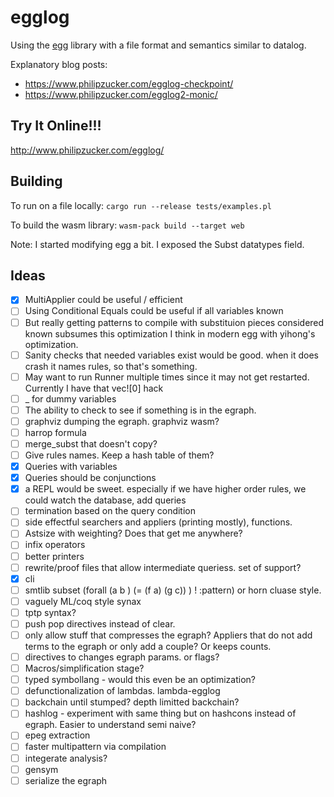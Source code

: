 # egglog

Using the [egg](https://egraphs-good.github.io/) library with a file format and semantics similar to datalog.

Explanatory blog posts: 
- <https://www.philipzucker.com/egglog-checkpoint/>
- <https://www.philipzucker.com/egglog2-monic/>
## Try It Online!!!

<http://www.philipzucker.com/egglog/>

## Building

To run on a file locally:
`cargo run --release tests/examples.pl`

To build the wasm library:
`wasm-pack build --target web`

Note: I started modifying egg a bit. I exposed the Subst datatypes field.

## Ideas


- [x] MultiApplier could be useful / efficient
- [ ] Using Conditional Equals could be useful if all variables known
- [ ] But really getting patterns to compile with substituion pieces considered known subsumes this optimization I think in modern egg with yihong's optimization.
- [ ] Sanity checks that needed variables exist would be good. when it does crash it names rules, so that's something.
- [ ] May want to run Runner multiple times since it may not get restarted. Currently I have that vec![0] hack
- [ ] _ for dummy variables
- [ ] The ability to check to see if something is in the egraph.
- [ ] graphviz dumping the egraph. graphviz wasm?
- [ ] harrop formula
- [ ] merge_subst that doesn't copy?
- [ ] Give rules names. Keep a hash table of them?
- [x] Queries with variables
- [x] Queries should be conjunctions
- [X] a REPL would be sweet. especially if we have higher order rules, we could watch the database, add queries
- [ ] termination based on the query condition
- [ ] side effectful searchers and appliers (printing mostly), functions.
- [ ] Astsize with weighting? Does that get me anywhere?
- [ ] infix operators
- [ ] better printers
- [ ] rewrite/proof files that allow intermediate queriess. set of support?
- [x] cli
- [ ] smtlib subset (forall (a b ) (= (f a) (g c))  ) ! :pattern) or horn cluase style.
- [ ] vaguely ML/coq style synax
- [ ] tptp syntax?
- [ ] push pop directives instead of clear.
- [ ] only allow stuff that compresses the egraph? Appliers that do not add terms to the egraph or only add a couple? Or keeps counts.
- [ ] directives to changes egraph params. or flags?
- [ ] Macros/simplification stage?
- [ ] typed symbollang - would this even be an optimization?
- [ ] defunctionalization of lambdas. lambda-egglog
- [ ] backchain until stumped? depth limitted backchain?
- [ ] hashlog - experiment with same thing but on hashcons instead of egraph. Easier to understand semi naive?
- [ ] epeg extraction
- [ ] faster multipattern via compilation
- [ ] integerate analysis?
- [ ] gensym
- [ ] serialize the egraph